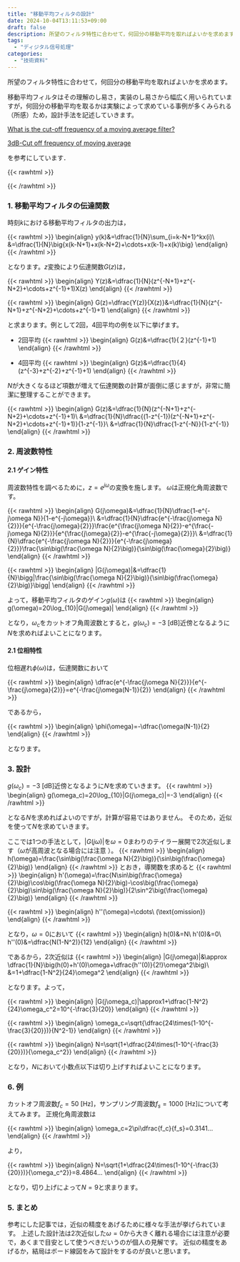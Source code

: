 ```yaml
---
title: "移動平均フィルタの設計"
date: 2024-10-04T13:11:53+09:00
draft: false
description: 所望のフィルタ特性に合わせて，何回分の移動平均を取ればよいかを求めます。
tags:
  - "ディジタル信号処理"
categories:
  - "技術資料"
---
```


所望のフィルタ特性に合わせて，何回分の移動平均を取ればよいかを求めます。

<!--more-->

移動平均フィルタはその理解のし易さ，実装のし易さから幅広く用いられていますが，何回分の移動平均を取るかは実験によって求めている事例が多くみられる（所感）ため，設計手法を記述していきます。

[What is the cut-off frequency of a moving average filter?](https://dsp.stackexchange.com/questions/9966/what-is-the-cut-off-frequency-of-a-moving-average-filter)

[3dB-Cut off frequency of moving average](https://dsp.stackexchange.com/questions/28169/3db-cut-off-frequency-of-moving-average/28186#28186)

を参考にしています．

{{< rawhtml >}}
<script src="https://cdnjs.cloudflare.com/ajax/libs/mathjax/2.7.4/MathJax.js?config=TeX-AMS-MML_HTMLorMML"></script>
<script type="text/x-mathjax-config">
    MathJax.Hub.Config({tex2jax: {inlineMath: [['$','$'], ['\\(','\\)']]}});
</script>
{{< /rawhtml >}}

### 1. 移動平均フィルタの伝達関数
時刻$k$における移動平均フィルタの出力は，

{{< rawhtml >}}
\begin{align}
y(k)&=\dfrac{1}{N}\sum_{i=k-N+1}^kx(i)\\
&=\dfrac{1}{N}\big\{x(k-N+1)+x(k-N+2)+\cdots+x(k-1)+x(k)\big\}
\end{align}
{{< /rawhtml >}}

となります。$z$変換により伝達関数$G(z)$は，

{{< rawhtml >}}
\begin{align}
Y(z)&=\dfrac{1}{N}(z^{-N+1}+z^{-N+2}+\cdots+z^{-1}+1)X(z)
\end{align}
{{< /rawhtml >}}

{{< rawhtml >}}
\begin{align}
G(z)=\dfrac{Y(z)}{X(z)}&=\dfrac{1}{N}(z^{-N+1}+z^{-N+2}+\cdots+z^{-1}+1)
\end{align}
{{< /rawhtml >}}

と求まります。例として2回，4回平均の例を以下に挙げます。

- 2回平均
{{< rawhtml >}}
\begin{align}
G(z)&=\dfrac{1}{２}(z^{-1}+1)
\end{align}
{{< /rawhtml >}}

- 4回平均
{{< rawhtml >}}
\begin{align}
G(z)&=\dfrac{1}{4}(z^{-3}+z^{-2}+z^{-1}+1)
\end{align}
{{< /rawhtml >}}

$N$が大きくなるほど項数が増えて伝達関数の計算が面倒に感じますが，非常に簡潔に整理することができます。

{{< rawhtml >}}
\begin{align}
G(z)&=\dfrac{1}{N}(z^{-N+1}+z^{-N+2}+\cdots+z^{-1}+1)\\
&=\dfrac{1}{N}\dfrac{(1-z^{-1})(z^{-N+1}+z^{-N+2}+\cdots+z^{-1}+1)}{1-z^{-1}}\\
&=\dfrac{1}{N}\dfrac{1-z^{-N}}{1-z^{-1}}
\end{align}
{{< /rawhtml >}}

### 2. 周波数特性
#### 2.1 ゲイン特性
周波数特性を調べるために，$z=e^{j\omega}$の変換を施します。
$\omega$は正規化角周波数です。

{{< rawhtml >}}
\begin{align}
G(j\omega)&=\dfrac{1}{N}\dfrac{1-e^{-j\omega N}}{1-e^{-j\omega}}\\
&=\dfrac{1}{N}\dfrac{e^{-\frac{j\omega N}{2}}}{e^{-\frac{j\omega}{2}}}\frac{e^{\frac{j\omega N}{2}}-e^{\frac{-j\omega N}{2}}}{e^{\frac{j\omega}{2}}-e^{\frac{-j\omega}{2}}}\\
&=\dfrac{1}{N}\dfrac{e^{-\frac{j\omega N}{2}}}{e^{-\frac{j\omega}{2}}}\frac{\sin\big(\frac{\omega N}{2}\big)}{\sin\big(\frac{\omega}{2}\big)}
\end{align}
{{< /rawhtml >}}

{{< rawhtml >}}
\begin{align}
|G(j\omega)|&=\dfrac{1}{N}\bigg|\frac{\sin\big(\frac{\omega N}{2}\big)}{\sin\big(\frac{\omega}{2}\big)}\bigg|
\end{align}
{{< /rawhtml >}}

よって，移動平均フィルタのゲイン$g(\omega)$は
{{< rawhtml >}}
\begin{align}
g(\omega)=20\log_{10}|G(j\omega)|
\end{align}
{{< /rawhtml >}}

となり，$\omega_c$をカットオフ角周波数とすると，$g(\omega_c)=-3$ [dB]近傍となるように$N$を求めればよいことになります。

#### 2.1 位相特性
位相遅れ$\phi(\omega)$は，伝達関数において

{{< rawhtml >}}
\begin{align}
\dfrac{e^{-\frac{j\omega N}{2}}}{e^{-\frac{j\omega}{2}}}=e^{-\frac{j\omega(N-1)}{2}}
\end{align}
{{< /rawhtml >}}

であるから，

{{< rawhtml >}}
\begin{align}
\phi(\omega)=-\dfrac{\omega(N-1)}{2}
\end{align}
{{< /rawhtml >}}

となります。

### 3. 設計
$g(\omega_c)=-3$ [dB]近傍となるように$N$を求めていきます。
{{< rawhtml >}}
\begin{align}
g(\omega_c)=20\log_{10}|G(j\omega_c)|=-3
\end{align}
{{< /rawhtml >}}

となる$N$を求めればよいのですが，計算が容易ではありません。
そのため，近似を使って$N$を求めていきます。

<!-- まず，
{{< rawhtml >}}
\begin{align}
g(\omega_c)=20\log_{10}\dfrac{1}{\sqrt{2}}=-3.010299...\approx-3
\end{align}
{{< /rawhtml >}}
となることから，

{{< rawhtml >}}
\begin{align}
|G(j\omega_c)|\approx\dfrac{1}{\sqrt{2}}
\end{align}
{{< /rawhtml >}}
とおきます。 -->

ここでは1つの手法として，$|G(j\omega)|$を$\omega=0$まわりのテイラー展開で2次近似します（$\omega$が高周波となる場合には注意  ）。
{{< rawhtml >}}
\begin{align}
h(\omega)=\frac{\sin\big(\frac{\omega N}{2}\big)}{\sin\big(\frac{\omega}{2}\big)}
\end{align}
{{< /rawhtml >}}
とおき，導関数を求めると
{{< rawhtml >}}
\begin{align}
h'(\omega)=\frac{N\sin\big(\frac{\omega}{2}\big)\cos\big(\frac{\omega N}{2}\big)-\cos\big(\frac{\omega}{2}\big)\sin\big(\frac{\omega N}{2}\big)}{2\sin^2\big(\frac{\omega}{2}\big)}
\end{align}
{{< /rawhtml >}}

{{< rawhtml >}}
\begin{align}
h''(\omega)=\cdots\ (\text{omission})
\end{align}
{{< /rawhtml >}}

となり，$\omega=0$において
{{< rawhtml >}}
\begin{align}
h(0)&=N\\
h'(0)&=0\\
h''(0)&=\dfrac{N(1-N^2)}{12}
\end{align}
{{< /rawhtml >}}

であるから，2次近似は
{{< rawhtml >}}
\begin{align}
|G(j\omega)|&\approx \dfrac{1}{N}\big(h(0)+h'(0)\omega+\dfrac{h''(0)}{2!}\omega^2\big)\\
&=1+\dfrac{1-N^2}{24}\omega^2
\end{align}
{{< /rawhtml >}}

となります。よって，

{{< rawhtml >}}
\begin{align}
|G(j\omega_c)|\approx1+\dfrac{1-N^2}{24}\omega_c^2=10^{-\frac{3}{20}}
\end{align}
{{< /rawhtml >}}

{{< rawhtml >}}
\begin{align}
\omega_c=\sqrt{\dfrac{24\times(1-10^{-\frac{3}{20}})}{N^2-1}}
\end{align}
{{< /rawhtml >}}

{{< rawhtml >}}
\begin{align}
N=\sqrt{1+\dfrac{24\times(1-10^{-\frac{3}{20}})}{\omega_c^2}}
\end{align}
{{< /rawhtml >}}

となり，$N$において小数点以下は切り上げすればよいことになります。

### 6. 例
カットオフ周波数$f_c=50$ [Hz]，サンプリング周波数$f_s=1000$ [Hz]について考えてみます。
正規化角周波数は

{{< rawhtml >}}
\begin{align}
\omega_c=2\pi\dfrac{f_c}{f_s}=0.3141...
\end{align}
{{< /rawhtml >}}

より，

{{< rawhtml >}}
\begin{align}
N=\sqrt{1+\dfrac{24\times(1-10^{-\frac{3}{20}})}{\omega_c^2}}=8.4864...
\end{align}
{{< /rawhtml >}}

となり，切り上げによって$N=9$と求まります。

### 5. まとめ
参考にした記事では，近似の精度をあげるために様々な手法が挙げられています。
上述した設計法は2次近似した$\omega=0$から大きく離れる場合には注意が必要で，あくまで目安として使うべきだいうのが個人の見解です。
近似の精度をあげるか，結局はボード線図をみて設計をするのが良いと思います。
